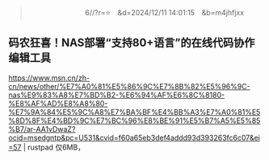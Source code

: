
>　　　　　　　　6//?r=⭐　&d=2024/12/11 14:01:15　&b=m4jhfjxx
## 码农狂喜！NAS部署“支持80+语言”的在线代码协作编辑工具
https://www.msn.cn/zh-cn/news/other/%E7%A0%81%E5%86%9C%E7%8B%82%E5%96%9C-nas%E9%83%A8%E7%BD%B2-%E6%94%AF%E6%8C%8180-%E8%AF%AD%E8%A8%80-%E7%9A%84%E5%9C%A8%E7%BA%BF%E4%BB%A3%E7%A0%81%E5%8D%8F%E4%BD%9C%E7%BC%96%E8%BE%91%E5%B7%A5%E5%85%B7/ar-AA1vDwaZ?ocid=msedgntp&pc=U531&cvid=f60a65eb3def4addd93d393263fc6c07&ei=57
|
rustpad
仅6MB，

